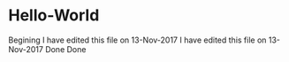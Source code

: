 # Hello-World
Begining
I have edited this file on 13-Nov-2017
I have edited this file on 13-Nov-2017
Done Done
